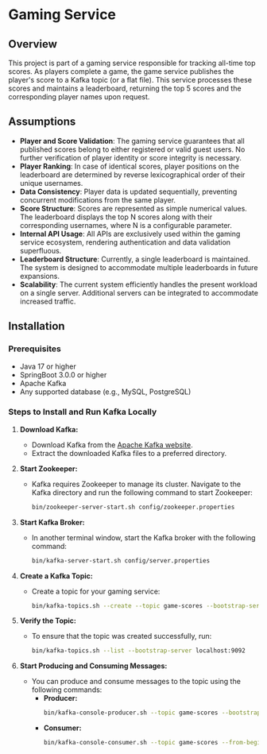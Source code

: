 # Gaming Service

## Overview

This project is part of a gaming service responsible for tracking all-time top scores. As players
complete a game, the game service publishes the player's score to a Kafka topic (or a flat file).
This service processes these scores and maintains a leaderboard, returning the top 5 scores and the
corresponding player names upon request.

## Assumptions

- **Player and Score Validation**: The gaming service guarantees that all published scores belong to
  either registered or valid guest users. No further verification of player identity or score
  integrity is necessary.
- **Player Ranking**: In case of identical scores, player positions on the leaderboard are
  determined by reverse lexicographical order of their unique usernames.
- **Data Consistency**: Player data is updated sequentially, preventing concurrent modifications
  from the same player.
- **Score Structure**: Scores are represented as simple numerical values. The leaderboard displays
  the top N scores along with their corresponding usernames, where N is a configurable parameter.
- **Internal API Usage**: All APIs are exclusively used within the gaming service ecosystem,
  rendering authentication and data validation superfluous.
- **Leaderboard Structure**: Currently, a single leaderboard is maintained. The system is designed
  to accommodate multiple leaderboards in future expansions.
- **Scalability**: The current system efficiently handles the present workload on a single server.
  Additional servers can be integrated to accommodate increased traffic.

## Installation

### Prerequisites

- Java 17 or higher
- SpringBoot 3.0.0 or higher
- Apache Kafka
- Any supported database (e.g., MySQL, PostgreSQL)

### Steps to Install and Run Kafka Locally

1. **Download Kafka:**
    - Download Kafka from the [Apache Kafka website](https://kafka.apache.org/downloads).
    - Extract the downloaded Kafka files to a preferred directory.

2. **Start Zookeeper:**
    - Kafka requires Zookeeper to manage its cluster. Navigate to the Kafka directory and run the
      following command to start Zookeeper:
      ```bash
      bin/zookeeper-server-start.sh config/zookeeper.properties
      ```

3. **Start Kafka Broker:**
    - In another terminal window, start the Kafka broker with the following command:
      ```bash
      bin/kafka-server-start.sh config/server.properties
      ```

4. **Create a Kafka Topic:**
    - Create a topic for your gaming service:
      ```bash
      bin/kafka-topics.sh --create --topic game-scores --bootstrap-server localhost:9092 --partitions 1 --replication-factor 1
      ```

5. **Verify the Topic:**
    - To ensure that the topic was created successfully, run:
      ```bash
      bin/kafka-topics.sh --list --bootstrap-server localhost:9092
      ```

6. **Start Producing and Consuming Messages:**
    - You can produce and consume messages to the topic using the following commands:
        - **Producer:**
          ```bash
          bin/kafka-console-producer.sh --topic game-scores --bootstrap-server localhost:9092
          ```
        - **Consumer:**
          ```bash
          bin/kafka-console-consumer.sh --topic game-scores --from-beginning --bootstrap-server localhost:9092
          ```
